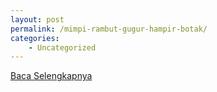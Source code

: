 ```yaml
---
layout: post
permalink: /mimpi-rambut-gugur-hampir-botak/
categories:
    - Uncategorized
---
```


[Baca Selengkapnya](/10)